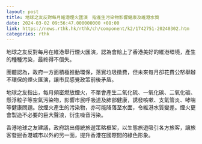 ```yaml
---
layout: post
title: 地球之友反對每月維港煙火匯演　指產生污染物影響健康及維港水質
date: 2024-03-02 09:56:47.000000000 +08:00
link: https://news.rthk.hk/rthk/ch/component/k2/1742751-20240302.htm
categories: rthk
---
```


地球之友反對每月在維港舉行煙火匯演，認為會賠上了香港美好的維港環境，產生的種種污染，最終得不償失。

團體認為，政府一方面積極推動環保，落實垃圾徵費，但未來每月卻花費公帑舉辦不環保的煙火匯演，讓市民感覺政策前後矛盾。

地球之友指出，每月頻密燃放煙火，不單會產生二氧化硫、一氧化碳、二氧化碳、懸浮粒子等空氣污染物，影響市民呼吸道及肺部健康，誘發咳嗽、支氣管炎、哮喘等健康問題。放煙火產生的污染物，亦可能降落至水面，令維港水質變差。煙火更會製造不必要的巨大聲浪，衍生噪音污染。

香港地球之友建議，政府跳出傳統旅遊策略框架，以生態旅遊吸引各方旅客，讓旅客發掘香港城市以外的另一面，提升香港在國際間的綠色形象。
